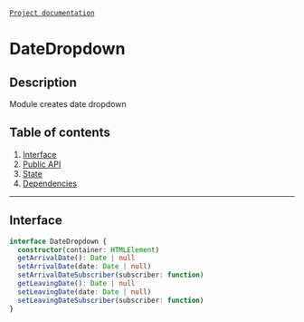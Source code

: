 [`Project documentation`](../../../../README.md#documentation)

# DateDropdown

## Description
Module creates date dropdown

## Table of contents
1. [Interface](#interface)
2. [Public API](date-dropdown.API.md)
3. [State](date-dropdown.state.md)
4. [Dependencies](date-dropdown.dependencies.md)


***

<a name="interface"></a>

## Interface

```ts
interface DateDropdown {
  constructor(container: HTMLElement)
  getArrivalDate(): Date | null
  setArrivalDate(date: Date | null)
  setArrivalDateSubscriber(subscriber: function)
  getLeavingDate(): Date | null
  setLeavingDate(date: Date | null)
  setLeavingDateSubscriber(subscriber: function)
}
```